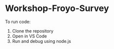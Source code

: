 # Workshop-Froyo-Survey

To run code: 
1. Clone the repository
2. Open in VS Code
3. Run and debug using node.js
